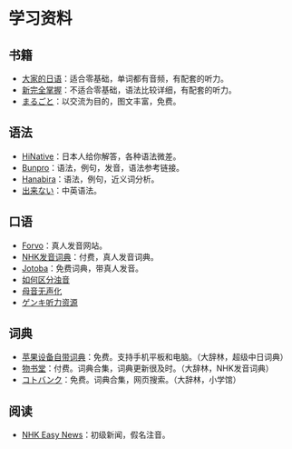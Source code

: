 # 学习资料

## 书籍

- [大家的日语](https://book.douban.com/subject/27069931/)：适合零基础，单词都有音频，有配套的听力。
- [新完全掌握](https://book.douban.com/subject/25768592/)：不适合零基础，语法比较详细，有配套的听力。
- [まるごと](https://marugoto.jpf.go.jp/)：以交流为目的，图文丰富，免费。

## 语法

- [HiNative](https://zh.hinative.com/)：日本人给你解答，各种语法微差。
- [Bunpro](https://bunpro.jp/grammar_points)：语法，例句，发音，语法参考链接。
- [Hanabira](https://hanabira.org/japanese/grammarlist)：语法，例句，近义词分析。
- [出来ない](https://japbase.neocities.org)：中英语法。

## 口语

- [Forvo](https://zh.forvo.com/languages/ja/)：真人发音网站。
- [NHK发音词典]()：付费，真人发音词典。
- [Jotoba](https://jotoba.de)：免费词典，带真人发音。
- [如何区分浊音](http://nihongo.hum.tmu.ac.jp/mic-j/VoAspNew/index.html)
- [母音无声化](https://youtu.be/ioLdIwnURfQ?si=xbz4buwMzvy3PBWs)
- [ゲンキ听力资源](https://genki.japantimes.co.jp/site/video/en/)

## 词典

- [苹果设备自带词典](https://support.apple.com/zh-cn/guide/dictionary/welcome/mac)：免费。支持手机平板和电脑。（大辞林，超级中日词典）
- [物书堂](https://apps.apple.com/hk/app/dictionaries/id1380563956)：付费。词典合集，词典更新很及时。（大辞林，NHK发音词典）
- [コトバンク](https://kotobank.jp/)：免费。词典合集，网页搜索。（大辞林，小学馆）

## 阅读

- [NHK Easy News](https://www3.nhk.or.jp/news/easy/)：初级新闻，假名注音。
